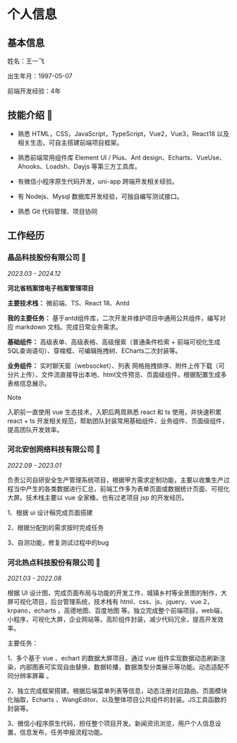 # 个人信息

## 基本信息

姓名：王一飞

出生年月：1997-05-07

前端开发经验：4年

## 技能介绍 :eyes:

* 熟悉 HTML，CSS，JavaScript，TypeScript，Vue2，Vue3，React18 以及相关生态，可自主搭建前端项目框架。

* 熟悉前端常用组件库 Element UI / Plus、Ant design、Echarts、VueUse、Ahooks、Loadsh、Dayjs 等第三方工具库。

* 有微信小程序原生代码开发，uni-app 跨端开发相关经验。

* 有 Nodejs、Mysql 数据库开发经验，可独自编写测试接口。

* 熟悉 Git 代码管理、项目协同



## 工作经历

### 晶品科技股份有限公司 :rocket:

*2023.03 - 2024.12*

**河北省档案馆电子档案管理项目**

**主要技术栈：** 微前端、TS、React 18、Antd

**我的主要任务：** 基于antd组件库，二次开发并维护项目中通用公共组件，编写对应 markdown 文档。完成日常业务需求。

**基础组件：** 高级表单、高级表格、高级搜索（普通条件检索 + 前端可视化生成SQL查询语句）、穿梭框、可编辑拖拽树、ECharts二次封装等。

**业务组件：** 实时聊天窗（websocket）、列表 网格拖拽排序、附件上传下载（可分片上传）、文件流直接导出本地、html文件预览、页面级组件，根据配置生成多表格信息展示。

> [!NOTE] 
>
> 入职前一直使用 vue 生态技术，入职后两周熟悉 react 和 ts 使用，并快速积累 react + ts 开发相关规范，帮助团队封装常用基础组件，业务组件、页面级组件，提高团队开发效率。



### 河北安创网络科技有限公司 :rocket:

*2022.09 - 2023.01*

负责公司自研安全生产管理系统项目，根据甲方需求定制功能，主要以收集生产过程当中产生的各类数据进行汇总，前端工作多为表单页面或数据统计页面、可视化大屏。技术栈主要以 vue 全家桶，也有过老项目 jsp 的开发经历。

1、根据 ui 设计稿完成页面搭建

2、根据分配到的需求按时完成任务

3、自测功能，修复测试过程中的bug

### 河北热点科技股份有限公司 :rocket:

*2021.03 - 2022.08*

根据 UI 设计图，完成页面布局与功能的开发工作，城镇乡村等全景图的制作，大屏可视化项目，后台管理系统，技术栈有 html、css、js、jquery、vue 2，krpano，echarts ，高德地图、百度地图 等。独立完成整个前端项目，web端，小程序，可视化大屏，企业网站等。高阶组件封装，减少代码冗余，提高开发效率。

主要任务：

1、多个基于 vue 、echart 的数据大屏项目，通过 vue 组件实现数据动态刷新渲染，内部图表可实现自由替换，数据轮播，数据类型分类展示等功能。动态适配不同分辨率屏幕 。

2、独立完成框架搭建。根据后端菜单列表等信息，动态注册对应路由。页面模块化抽取，Echarts 、WangEditor、以及整体项目公共组件的封装。JS工具函数的封装等。

3、微信小程序原生代码，担任整个项目开发。新闻资讯浏览，用户个人信息设置，信息发布，任务申报流程功能。
